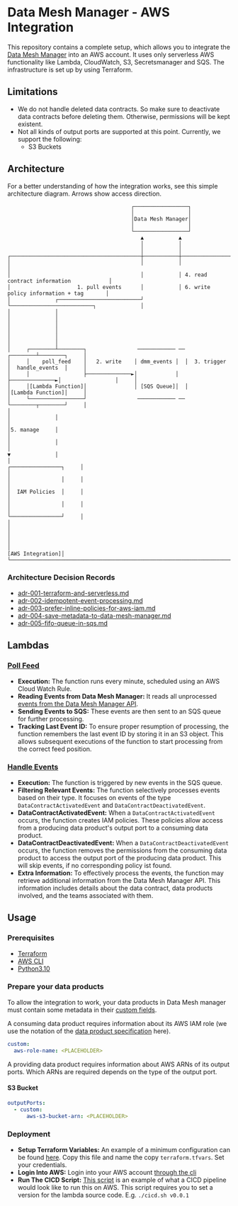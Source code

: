 # Data Mesh Manager - AWS Integration

This repository contains a complete setup, which allows you to integrate the [Data Mesh Manager](https://www.datamesh-manager.com/) into  an AWS account.
It uses only serverless AWS functionality like Lambda, CloudWatch, S3, Secretsmanager and SQS.
The infrastructure is set up by using Terraform.

## Limitations
- We do not handle deleted data contracts. So make sure to deactivate data contracts before deleting them. Otherwise, permissions will be kept existent.
- Not all kinds of output ports are supported at this point. Currently, we support the following:
  - S3 Buckets

## Architecture
For a better understanding of how the integration works, see this simple architecture diagram. Arrows show access direction.

```
                                       ┌─────────────────┐
                                       │                 │
                                       │Data Mesh Manager│
                                       │                 │
                                       └─────────────────┘
                                          ▲           ▲
                                          │           │
                                          │           │
┌─────────────────────────────────────────┼───────────┼─────────────────────────────────────────┐
│                                         │           │                                         │
│                                         │           │ 4. read contract information            │
│                     1. pull events      │           │ 6. write policy information + tag       │
│              ┌──────────────────────────┘           └──────────────────────────┐              │
│              │                                                                 │              │
│              │                                                                 │              │
│              │                                                                 │              │
│     ┌────────┴────────┐                ──────────── ──                ┌────────┴────────┐     │
│     │    poll_feed    │   2. write    │ dmm_events │  │  3. trigger   │  handle_events  │     │
│     │                 ├──────────────►│            │  ├──────────────►│                 │     │
│     │[Lambda Function]│               │ [SQS Queue]│  │               │[Lambda Function]│     │
│     └─────────────────┘                ──────────── ──                └────────┬────────┘     │
│                                                                                │              │
│                                                                                │5. manage     │
│                                                                                │              │
│                                                                                ▼              │
│                                                                        ┌────────────────┐     │
│                                                                        │                │     │
│                                                                        │  IAM Policies  │     │
│                                                                        │                │     │
│                                                                        └────────────────┘     │
│                                                                                               │
│                                                                                               │
│                                                                              [AWS Integration]│
└───────────────────────────────────────────────────────────────────────────────────────────────┘
```

### Architecture Decision Records
- [adr-001-terraform-and-serverless.md](adr%2Fadr-001-terraform-and-serverless.md)
- [adr-002-idempotent-event-processing.md](adr%2Fadr-002-idempotent-event-processing.md)
- [adr-003-prefer-inline-policies-for-aws-iam.md](adr%2Fadr-003-prefer-inline-policies-for-aws-iam.md)
- [adr-004-save-metadata-to-data-mesh-manager.md](adr%2Fadr-004-save-metadata-to-data-mesh-manager.md)
- [adr-005-fifo-queue-in-sqs.md](adr%2Fadr-005-fifo-queue-in-sqs.md)

## Lambdas
### [Poll Feed](src%2Fpoll_feed%2Flambda_handler.py)
- **Execution:** The function runs every minute, scheduled using an AWS Cloud Watch Rule.
- **Reading Events from Data Mesh Manager:** It reads all unprocessed [events from the Data Mesh Manager API](https://docs.datamesh-manager.com/events). 
- **Sending Events to SQS:** These events are then sent to an SQS queue for further processing. 
- **Tracking Last Event ID:** To ensure proper resumption of processing, the function remembers the last event ID by storing it in an S3 object. This allows subsequent executions of the function to start processing from the correct feed position.

### [Handle Events](src%2Fhandle_events%2Flambda_handler.py)
- **Execution:** The function is triggered by new events in the SQS queue.
- **Filtering Relevant Events:** The function selectively processes events based on their type. It focuses on events of the type `DataContractActivatedEvent` and `DataContractDeactivatedEvent`.
- **DataContractActivatedEvent:** When a `DataContractActivatedEvent` occurs, the function creates IAM policies. These policies allow access from a producing data product's output port to a consuming data product.
- **DataContractDeactivatedEvent:** When a `DataContractDeactivatedEvent` occurs, the function removes the permissions from the consuming data product to access the output port of the producing data product. This will skip events, if no corresponding policy ist found.
- **Extra Information:** To effectively process the events, the function may retrieve additional information from the Data Mesh Manager API. This information includes details about the data contract, data products involved, and the teams associated with them.

## Usage
### Prerequisites
- [Terraform](https://developer.hashicorp.com/terraform/tutorials/aws-get-started/install-cli)
- [AWS CLI](https://docs.aws.amazon.com/cli/latest/userguide/getting-started-install.html)
- [Python3.10](https://www.python.org/downloads/release/python-3100/)

### Prepare your data products
To allow the integration to work, your data products in Data Mesh manager must contain some metadata in their [custom fields](https://docs.datamesh-manager.com/dataproducts).

A consuming data product requires information about its AWS IAM role (we use the notation of the [data product specification](https://github.com/datamesh-architecture/dataproduct-specification) here).
```yaml
custom:
  aws-role-name: <PLACEHOLDER>
```

A providing data product requires information about AWS ARNs of its output ports. Which ARNs are required depends on the type of the output port.

#### S3 Bucket
```yaml
outputPorts:
  - custom:
      aws-s3-bucket-arn: <PLACEHOLDER>
```

### Deployment 
- **Setup Terraform Variables:** An example of a minimum configuration can be found [here](terraform%2Fterraform.tfvars.template). Copy this file and name the copy `terraform.tfvars`. Set your credentials.
- **Login Into AWS:** Login into your AWS account [through the cli](https://docs.aws.amazon.com/signin/latest/userguide/command-line-sign-in.html)
- **Run The CICD Script:** [This script](cicd.sh) is an example of what a CICD pipeline would look like to run this on AWS. This script requires you to set a version for the lambda source code. E.g. `./cicd.sh v0.0.1`
